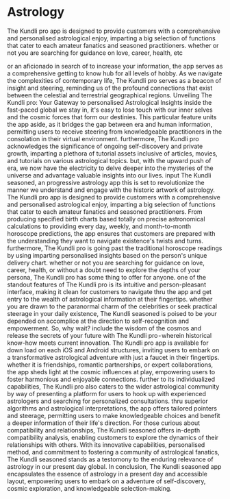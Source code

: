 # Astrology
The Kundli pro app is designed to provide customers with a comprehensive and personalised astrological enjoy, imparting a big selection of functions that cater to each amateur fanatics and seasoned practitioners. whether or not you are searching for guidance on love, career, health, etc



or an aficionado in search of to increase your information, the app serves as a comprehensive getting to know hub for all levels of hobby.
As we navigate the complexities of contemporary life, The Kundli pro serves as a beacon of insight and steering, reminding us of the profound connections that exist between the celestial and terrestrial geographical regions. Unveiling The Kundli pro: Your Gateway to personalised Astrological Insights
inside the fast-paced global we stay in, it's easy to lose touch with our inner selves and the cosmic forces that form our destinies. This particular feature units the app aside, as it bridges the gap between era and human information, permitting users to receive steering from knowledgeable practitioners in the consolation in their virtual environment.
furthermore, The Kundli pro acknowledges the significance of ongoing self-discovery and private growth, imparting a plethora of tutorial assets inclusive of articles, movies, and tutorials on various astrological topics. but, with the upward push of era, we now have the electricity to delve deeper into the mysteries of the universe and advantage valuable insights into our lives. input The Kundli seasoned, an progressive astrology app this is set to revolutionize the manner we understand and engage with the historic artwork of astrology.
The Kundli pro app is designed to provide customers with a comprehensive and personalised astrological enjoy, imparting a big selection of functions that cater to each amateur fanatics and seasoned practitioners. From producing specified birth charts based totally on precise astronomical calculations to providing every day, weekly, and month-to-month horoscope predictions, the app ensures that customers are prepared with the understanding they want to navigate existence's twists and turns.
furthermore, The Kundli pro is going past the traditional horoscope readings by using imparting personalised insights based on the person's unique delivery chart. whether or not you are searching for guidance on love, career, health, or without a doubt need to explore the depths of your persona, The Kundli pro has some thing to offer for anyone.
one of the standout features of The Kundli pro is its intuitive and person-pleasant interface, making it clean for customers to navigate thru the app and get entry to the wealth of astrological information at their fingertips. whether you are drawn to the paranormal charm of the celebrities or seek practical steerage in your daily existence, The Kundli seasoned is poised to be your depended on accomplice at the direction to self-recognition and empowerment.
So, why wait? include the wisdom of the cosmos and release the secrets of your future with The Kundli pro - wherein historical know-how meets current innovation.
The Kundli pro app is available for down load on each iOS and Android structures, inviting users to embark on a transformative astrological adventure with just a faucet in their fingertips. whether it is friendships, romantic partnerships, or expert collaborations, the app sheds light at the cosmic influences at play, empowering users to foster harmonious and enjoyable connections.
further to its individualized capabilities, The Kundli pro also caters to the wider astrological community by way of presenting a platform for users to hook up with experienced astrologers and searching for personalized consultations. thru superior algorithms and astrological interpretations, the app offers tailored pointers and steerage, permitting users to make knowledgeable choices and benefit a deeper information of their life's direction.
For those curious about compatibility and relationships, The Kundli seasoned offers in-depth compatibility analysis, enabling customers to explore the dynamics of their relationships with others. With its innovative capabilities, personalised method, and commitment to fostering a community of astrological fanatics, The Kundli seasoned stands as a testomony to the enduring relevance of astrology in our present day global.
In conclusion, The Kundli seasoned app encapsulates the essence of astrology in a present day and accessible layout, empowering users to embark on a adventure of self-discovery, cosmic exploration, and knowledgeable selection-making.
